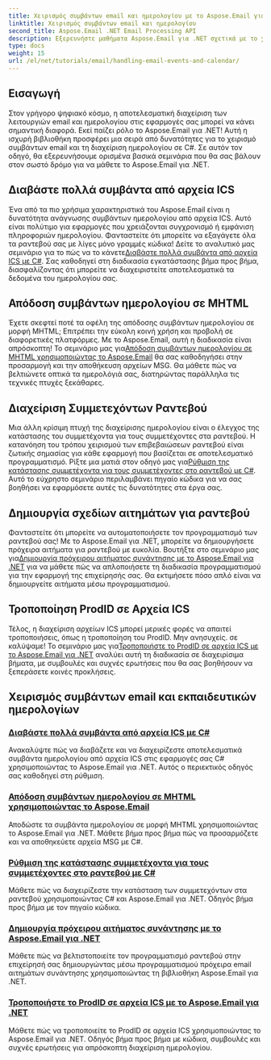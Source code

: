 ```yaml
---
title: Χειρισμός συμβάντων email και ημερολογίου με το Aspose.Email για .NET
linktitle: Χειρισμός συμβάντων email και ημερολογίου
second_title: Aspose.Email .NET Email Processing API
description: Εξερευνήστε μαθήματα Aspose.Email για .NET σχετικά με το χειρισμό συμβάντων email και τη διαχείριση ημερολογίου. Μάθετε τεχνικές για να βελτιώσετε αποτελεσματικά τις εφαρμογές σας C#.
type: docs
weight: 15
url: /el/net/tutorials/email/handling-email-events-and-calendar/
---
```

## Εισαγωγή

Στον γρήγορο ψηφιακό κόσμο, η αποτελεσματική διαχείριση των λειτουργιών email και ημερολογίου στις εφαρμογές σας μπορεί να κάνει σημαντική διαφορά. Εκεί παίζει ρόλο το Aspose.Email για .NET! Αυτή η ισχυρή βιβλιοθήκη προσφέρει μια σειρά από δυνατότητες για το χειρισμό συμβάντων email και τη διαχείριση ημερολογίου σε C#. Σε αυτόν τον οδηγό, θα εξερευνήσουμε ορισμένα βασικά σεμινάρια που θα σας βάλουν στον σωστό δρόμο για να μάθετε το Aspose.Email για .NET.

## Διαβάστε πολλά συμβάντα από αρχεία ICS

Ένα από τα πιο χρήσιμα χαρακτηριστικά του Aspose.Email είναι η δυνατότητα ανάγνωσης συμβάντων ημερολογίου από αρχεία ICS. Αυτό είναι πολύτιμο για εφαρμογές που χρειάζονται συγχρονισμό ή εμφάνιση πληροφοριών ημερολογίου. Φανταστείτε ότι μπορείτε να εξαγάγετε όλα τα ραντεβού σας με λίγες μόνο γραμμές κώδικα! Δείτε το αναλυτικό μας σεμινάριο για το πώς να το κάνετε[Διαβάστε πολλά συμβάντα από αρχεία ICS με C#](./read-multiple-events-from-ics-files-with-csharp/). Σας καθοδηγεί στη διαδικασία εγκατάστασης βήμα προς βήμα, διασφαλίζοντας ότι μπορείτε να διαχειριστείτε αποτελεσματικά τα δεδομένα του ημερολογίου σας. 

## Απόδοση συμβάντων ημερολογίου σε MHTML 

 Έχετε σκεφτεί ποτέ τα οφέλη της απόδοσης συμβάντων ημερολογίου σε μορφή MHTML; Επιτρέπει την εύκολη κοινή χρήση και προβολή σε διαφορετικές πλατφόρμες. Με το Aspose.Email, αυτή η διαδικασία είναι απρόσκοπτη! Το σεμινάριο μας για[Απόδοση συμβάντων ημερολογίου σε MHTML χρησιμοποιώντας το Aspose.Email](./render-calendar-events-in-mhtml/) θα σας καθοδηγήσει στην προσαρμογή και την αποθήκευση αρχείων MSG. Θα μάθετε πώς να βελτιώνετε οπτικά τα ημερολόγιά σας, διατηρώντας παράλληλα τις τεχνικές πτυχές ξεκάθαρες.

## Διαχείριση Συμμετεχόντων Ραντεβού

Μια άλλη κρίσιμη πτυχή της διαχείρισης ημερολογίου είναι ο έλεγχος της κατάστασης του συμμετέχοντα για τους συμμετέχοντες στα ραντεβού. Η κατανόηση του τρόπου χειρισμού των επιβεβαιώσεων ραντεβού είναι ζωτικής σημασίας για κάθε εφαρμογή που βασίζεται σε αποτελεσματικό προγραμματισμό. Ρίξτε μια ματιά στον οδηγό μας για[Ρύθμιση της κατάστασης συμμετέχοντα για τους συμμετέχοντες στο ραντεβού με C#](./setting-participant-status-for-appointment-attendees/). Αυτό το εύχρηστο σεμινάριο περιλαμβάνει πηγαίο κώδικα για να σας βοηθήσει να εφαρμόσετε αυτές τις δυνατότητες στα έργα σας.

## Δημιουργία σχεδίων αιτημάτων για ραντεβού 

 Φανταστείτε ότι μπορείτε να αυτοματοποιήσετε τον προγραμματισμό των ραντεβού σας! Με το Aspose.Email για .NET, μπορείτε να δημιουργήσετε πρόχειρα αιτήματα για ραντεβού με ευκολία. Βουτήξτε στο σεμινάριο μας για[Δημιουργία πρόχειρου αιτήματος συνάντησης με το Aspose.Email για .NET](./creating-draft-appointment-request/) για να μάθετε πώς να απλοποιήσετε τη διαδικασία προγραμματισμού για την εφαρμογή της επιχείρησής σας. Θα εκτιμήσετε πόσο απλό είναι να δημιουργείτε αιτήματα μέσω προγραμματισμού.

## Τροποποίηση ProdID σε Αρχεία ICS 

Τέλος, η διαχείριση αρχείων ICS μπορεί μερικές φορές να απαιτεί τροποποιήσεις, όπως η τροποποίηση του ProdID. Μην ανησυχείς. σε καλύψαμε! Το σεμινάριο μας για[Τροποποιήστε το ProdID σε αρχεία ICS με το Aspose.Email για .NET](./modify-prodid-in-ics-files/) αναλύει αυτή τη διαδικασία σε διαχειρίσιμα βήματα, με συμβουλές και συχνές ερωτήσεις που θα σας βοηθήσουν να ξεπεράσετε κοινές προκλήσεις.

## Χειρισμός συμβάντων email και εκπαιδευτικών ημερολογίων
### [Διαβάστε πολλά συμβάντα από αρχεία ICS με C#](./read-multiple-events-from-ics-files-with-csharp/)
Ανακαλύψτε πώς να διαβάζετε και να διαχειρίζεστε αποτελεσματικά συμβάντα ημερολογίου από αρχεία ICS στις εφαρμογές σας C# χρησιμοποιώντας το Aspose.Email για .NET. Αυτός ο περιεκτικός οδηγός σας καθοδηγεί στη ρύθμιση.
### [Απόδοση συμβάντων ημερολογίου σε MHTML χρησιμοποιώντας το Aspose.Email](./render-calendar-events-in-mhtml/)
Αποδώστε τα συμβάντα ημερολογίου σε μορφή MHTML χρησιμοποιώντας το Aspose.Email για .NET. Μάθετε βήμα προς βήμα πώς να προσαρμόζετε και να αποθηκεύετε αρχεία MSG με C#.
### [Ρύθμιση της κατάστασης συμμετέχοντα για τους συμμετέχοντες στο ραντεβού με C#](./setting-participant-status-for-appointment-attendees/)
Μάθετε πώς να διαχειρίζεστε την κατάσταση των συμμετεχόντων στα ραντεβού χρησιμοποιώντας C# και Aspose.Email για .NET. Οδηγός βήμα προς βήμα με τον πηγαίο κώδικα.
### [Δημιουργία πρόχειρου αιτήματος συνάντησης με το Aspose.Email για .NET](./creating-draft-appointment-request/)
Μάθετε πώς να βελτιστοποιείτε τον προγραμματισμό ραντεβού στην επιχείρησή σας δημιουργώντας μέσω προγραμματισμού πρόχειρα email αιτημάτων συνάντησης χρησιμοποιώντας τη βιβλιοθήκη Aspose.Email για .NET.
### [Τροποποιήστε το ProdID σε αρχεία ICS με το Aspose.Email για .NET](./modify-prodid-in-ics-files/)
Μάθετε πώς να τροποποιείτε το ProdID σε αρχεία ICS χρησιμοποιώντας το Aspose.Email για .NET. Οδηγός βήμα προς βήμα με κώδικα, συμβουλές και συχνές ερωτήσεις για απρόσκοπτη διαχείριση ημερολογίου.